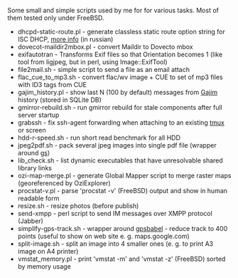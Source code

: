 Some small and simple scripts used by me for for various tasks. Most of them tested only under FreeBSD.

* dhcpd-static-route.pl - generate classless static route option string for ISC DHCP, [more info](http://ospf-ripe.livejournal.com/5488.html) (in russian)
* dovecot-maildir2mbox.pl - convert Maildir to Dovecto mbox
* exifautotran - Transforms Exif files so that Orientation becomes 1 (like tool from ligjpeg, but in perl, using Image::ExifTool)
* file2mail.sh - simple script to send a file as an email attach
* flac_cue_to_mp3.sh - convert flac/wv image + CUE to set of mp3 files with ID3 tags from CUE
* gajim_history.pl - show last N (100 by default) messages from [Gajim](http://gajim.org/) history (stored in SQLite DB)
* gmirror-rebuild.sh - run gmirror rebuild for stale components after full server startup
* grabssh - fix ssh-agent forwarding when attaching to an existing [tmux](http://tmux.sourceforge.net/) or screen
* hdd-r-speed.sh - run short read benchmark for all HDD
* jpeg2pdf.sh - pack several jpeg images into single pdf file (wrapper around [gs](http://www.ghostscript.com/))
* lib_check.sh - list dynamic executables that have unresolvable shared library links
* ozi-map-merge.pl - generate Global Mapper script to merge raster maps (georeferenced by OziExplorer)
* procstat-v.pl - parse 'procstat -v' (FreeBSD) output and show in human readable form
* resize.sh - resize photos (before publish)
* send-xmpp - perl script to send IM messages over XMPP protocol (Jabber)
* simplify-gps-track.sh - wrapper around [gpsbabel](http://www.gpsbabel.org/) - reduce track to 400 points (useful to show on web site e. g. maps.google.com)
* split-image.sh - split an image into 4 smaller ones (e. g. to print A3 image on A4 printer)
* vmstat_memory.pl - print 'vmstat -m' and 'vmstat -z' (FreeBSD) sorted by memory usage
